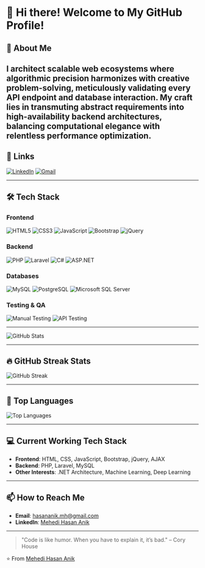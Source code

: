 # 👋 Hi there! Welcome to My GitHub Profile!

## 🚀 About Me
I architect scalable web ecosystems where algorithmic precision harmonizes with creative problem-solving, meticulously validating every API endpoint and database interaction. My craft lies in transmuting abstract requirements into high-availability backend architectures, balancing computational elegance with relentless performance optimization.
---

## 🔗 Links
[![LinkedIn](https://img.shields.io/badge/LinkedIn-0A66C2?style=for-the-badge&logo=linkedin&logoColor=white)](https://www.linkedin.com/in/anikmehedihasan/)
[![Gmail](https://img.shields.io/badge/Gmail-D14836?style=for-the-badge&logo=gmail&logoColor=white)](mailto:hasananik.mh@gmail.com)

---

## 🛠️ Tech Stack
### **Frontend**
![HTML5](https://img.shields.io/badge/HTML5-E34F26?style=for-the-badge&logo=html5&logoColor=white)
![CSS3](https://img.shields.io/badge/CSS3-1572B6?style=for-the-badge&logo=css3&logoColor=white)
![JavaScript](https://img.shields.io/badge/JavaScript-F7DF1E?style=for-the-badge&logo=javascript&logoColor=black)
![Bootstrap](https://img.shields.io/badge/Bootstrap-7952B3?style=for-the-badge&logo=bootstrap&logoColor=white)
![jQuery](https://img.shields.io/badge/jQuery-0769AD?style=for-the-badge&logo=jquery&logoColor=white)

### **Backend**
![PHP](https://img.shields.io/badge/PHP-777BB4?style=for-the-badge&logo=php&logoColor=white)
![Laravel](https://img.shields.io/badge/Laravel-FF2D20?style=for-the-badge&logo=laravel&logoColor=white)
![C#](https://img.shields.io/badge/C%23-239120?style=for-the-badge&logo=c-sharp&logoColor=white)
![ASP.NET](https://img.shields.io/badge/ASP.NET-512BD4?style=for-the-badge&logo=.net&logoColor=white)

### **Databases**
![MySQL](https://img.shields.io/badge/MySQL-4479A1?style=for-the-badge&logo=mysql&logoColor=white)
![PostgreSQL](https://img.shields.io/badge/PostgreSQL-4169E1?style=for-the-badge&logo=postgresql&logoColor=white)
![Microsoft SQL Server](https://img.shields.io/badge/Microsoft%20SQL%20Server-CC2927?style=for-the-badge&logo=microsoft-sql-server&logoColor=white)

### **Testing & QA**
![Manual Testing](https://img.shields.io/badge/Manual_Testing-008000?style=for-the-badge&logo=testing-library&logoColor=white)
![API Testing](https://img.shields.io/badge/API_Testing-FF6F61?style=for-the-badge&logo=postman&logoColor=white)

---

![GitHub Stats](https://github-readme-stats.vercel.app/api?username=anik-8teen&show_icons=true&theme=radical&hide_border=true&cache_seconds=1800)

---
## 🔥 GitHub Streak Stats

![GitHub Streak](https://github-readme-streak-stats.herokuapp.com?user=anik-8teen&theme=radical&hide_border=true&date_format=M%20j%5B%2C%20Y%5D&fire=DD2727&sideLabels=DD2727&ring=DD2727&background=0D1117&currStreakLabel=DD2727)

---

## 🧩 Top Languages

![Top Languages](https://github-readme-stats.vercel.app/api/top-langs/?username=anik-8teen&layout=compact&theme=radical&hide_border=true&cache_seconds=300)


---

## 💻 Current Working Tech Stack
- **Frontend**: HTML, CSS, JavaScript, Bootstrap, jQuery, AJAX  
- **Backend**: PHP, Laravel, MySQL  
- **Other Interests**: .NET Architecture, Machine Learning, Deep Learning

---

## 📫 How to Reach Me
- **Email**: [hasananik.mh@gmail.com](mailto:hasananik.mh@gmail.com)
- **LinkedIn**: [Mehedi Hasan Anik](https://www.linkedin.com/in/anikmehedihasan/)

---

> "Code is like humor. When you have to explain it, it’s bad." – Cory House

⭐️ From [Mehedi Hasan Anik](https://github.com/anik-8teen)

